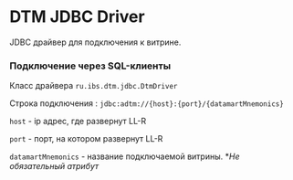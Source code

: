 # DTM JDBC Driver

JDBC драйвер для подключения к витрине.

### Подключение через SQL-клиенты

Класс драйвера  ``ru.ibs.dtm.jdbc.DtmDriver``

Строка подключения : ``jdbc:adtm://{host}:{port}/{datamartMnemonics}``

``host`` - ip адрес, где развернут LL-R

``port`` - порт, на котором развернут LL-R

``datamartMnemonics`` - название подключаемой витрины. **Не обязательный атрибут*
